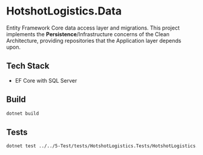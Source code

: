 # HotshotLogistics.Data

Entity Framework Core data access layer and migrations.
This project implements the **Persistence**/Infrastructure concerns of the Clean
Architecture, providing repositories that the Application layer depends upon.

## Tech Stack
- EF Core with SQL Server

## Build

```bash
dotnet build
```

## Tests

```bash
dotnet test ../../5-Test/tests/HotshotLogistics.Tests/HotshotLogistics.Tests.csproj
```


